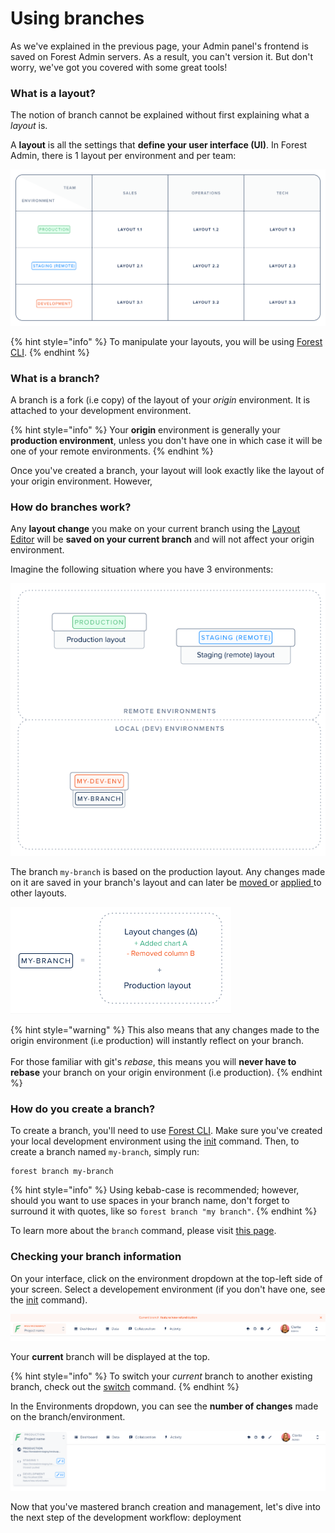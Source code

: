 # Using branches

As we've explained in the previous page, your Admin panel's frontend is saved on Forest Admin servers. As a result, you can't version it. But don't worry, we've got you covered with some great tools!

### What is a layout?

The notion of branch cannot be explained without first explaining what a _layout_ is.

A **layout** is all the settings that **define your user interface (UI)**. In Forest Admin, there is 1 layout per environment and per team:

![](../assets/branch-layout.png)

{% hint style="info" %}
To manipulate your layouts, you will be using [Forest CLI](forest-cli-commands/).
{% endhint %}

### What is a branch?

A branch is a fork (i.e copy) of the layout of your _origin_ environment. It is attached to your development environment.

{% hint style="info" %}
Your **origin** environment is generally your **production environment**, unless you don't have one in which case it will be one of your remote environments.
{% endhint %}

Once you've created a branch, your layout will look exactly like the layout of your origin environment. However,&#x20;

### How do branches work?

Any **layout change** you make on your current branch using the [Layout Editor](https://docs.forestadmin.com/user-guide/getting-started/master-your-ui/using-the-layout-editor-mode) will be **saved on your current branch** and will not affect your origin environment.

Imagine the following situation where you have 3 environments:

![](../assets/branch-how-it-works.png)

The branch `my-branch` is based on the production layout. Any changes made on it are saved in your branch's layout and can later be [moved ](forest-cli-commands/push.md)or [applied ](forest-cli-commands/deploy.md)to other layouts.

![](../assets/branch-example.png)

{% hint style="warning" %}
This also means that any changes made to the origin environment (i.e production) will instantly reflect on your branch.\
\
For those familiar with git's _rebase_, this means you will **never have to** **rebase** your branch on your origin environment (i.e production).
{% endhint %}

### How do you create a branch?

To create a branch, you'll need to use [Forest CLI](forest-cli-commands/). Make sure you've created your local development environment using the [init](forest-cli-commands/init.md) command. Then, to create a branch named `my-branch`, simply run:

```
forest branch my-branch
```

{% hint style="info" %}
Using kebab-case is recommended; however, should you want to use spaces in your branch name, don't forget to surround it with quotes, like so `forest branch "my branch"`.
{% endhint %}

To learn more about the `branch` command, please visit [this page](forest-cli-commands/branch.md).

### Checking your branch information

On your interface, click on the environment dropdown at the top-left side of your screen. Select a developement environment (if you don't have one, see the [init](forest-cli-commands/init.md) command).

![](../assets/branch-current-branch-display.png)

Your **current** branch will be displayed at the top.

{% hint style="info" %}
To switch your _current_ branch to another existing branch, check out the [switch](forest-cli-commands/switch.md) command.
{% endhint %}

In the Environments dropdown, you can see the **number of changes** made on the branch/environment.

![](../assets/branch-layout-changes.png)

Now that you've mastered branch creation and management, let's dive into the next step of the development workflow: deployment
